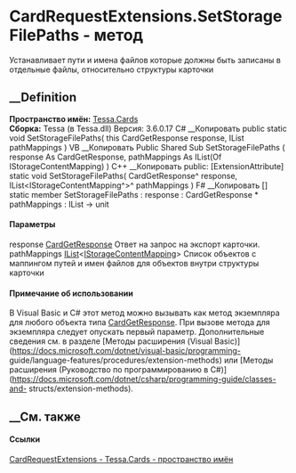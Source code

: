 # CardRequestExtensions.SetStorageFilePaths - метод
Устанавливает пути и имена файлов которые должны быть записаны в отдельные
файлы, относительно структуры карточки
## __Definition
 **Пространство имён:** [Tessa.Cards](N_Tessa_Cards.htm)  
 **Сборка:** Tessa (в Tessa.dll) Версия: 3.6.0.17
C# __Копировать
     public static void SetStorageFilePaths(
    	this CardGetResponse response,
    	IList<IStorageContentMapping> pathMappings
    )
VB __Копировать
    <ExtensionAttribute>
    Public Shared Sub SetStorageFilePaths ( 
    	response As CardGetResponse,
    	pathMappings As IList(Of IStorageContentMapping)
    )
C++ __Копировать
     public:
    [ExtensionAttribute]
    static void SetStorageFilePaths(
    	CardGetResponse^ response, 
    	IList<IStorageContentMapping^>^ pathMappings
    )
F# __Копировать
     [<ExtensionAttribute>]
    static member SetStorageFilePaths : 
            response : CardGetResponse * 
            pathMappings : IList<IStorageContentMapping> -> unit 
#### Параметры
response [CardGetResponse](T_Tessa_Cards_CardGetResponse.htm)
    Ответ на запрос на экспорт карточки.
pathMappings
[IList](https://learn.microsoft.com/dotnet/api/system.collections.generic.ilist-1)<[IStorageContentMapping](T_Tessa_Platform_Storage_IStorageContentMapping.htm)>
    Список объектов с маппингом путей и имен файлов для объектов внутри структуры карточки
#### Примечание об использовании
В Visual Basic и C# этот метод можно вызывать как метод экземпляра для любого
объекта типа [CardGetResponse](T_Tessa_Cards_CardGetResponse.htm). При вызове
метода для экземпляра следует опускать первый параметр. Дополнительные
сведения см. в разделе [Методы расширения (Visual
Basic)](https://docs.microsoft.com/dotnet/visual-basic/programming-
guide/language-features/procedures/extension-methods) или [Методы расширения
(Руководство по программированию в
C#)](https://docs.microsoft.com/dotnet/csharp/programming-guide/classes-and-
structs/extension-methods).
##  __См. также
#### Ссылки
[CardRequestExtensions - ](T_Tessa_Cards_CardRequestExtensions.htm)
[Tessa.Cards - пространство имён](N_Tessa_Cards.htm)
